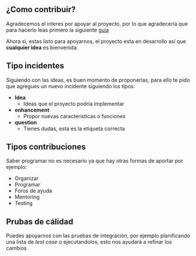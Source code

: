 ## ¿Como contribuir?

Agradecemos el interes por apoyar al proyecto, por lo que agradecería que para hacerlo leas primero la siguiente [guia](https://opensource.guide/es/how-to-contribute/)

Ahora si, estas listo para apoyarnos, el proyecto esta en desarrollo así que __cualquier idea__ es bienvenida.

## Tipo incidentes

Siguiendo con las ideas, es buen momento de proponerlas, para ello te pido que agregues un nuevo incidente siguiendo los tipos:

- **Idea**
  - Ideas que el proyecto podría implementar
- **enhancement**
    - Propor nuevas características o funciones
- **question**
    - Tienes dudas, esta es la etiqueta correcta


## Tipos contribuciones

Saber programar no es necesario ya que hay otras formas de aportar por ejemplo:

- Organizar
- Programar
- Foros de ayuda
- Mentoring
- Testing


## Prubas de cálidad

Puedes apoyarnos con las pruebas de integración, por ejemplo planificando una lista de *test case* o ejecutandolos, esto nos ayudará a refinar los cambios
